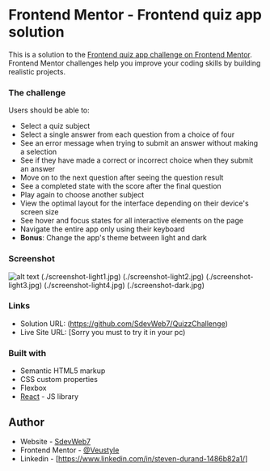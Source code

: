 # Frontend Mentor - Frontend quiz app solution

This is a solution to the [Frontend quiz app challenge on Frontend Mentor](https://www.frontendmentor.io/challenges/frontend-quiz-app-BE7xkzXQnU). Frontend Mentor challenges help you improve your coding skills by building realistic projects. 


### The challenge

Users should be able to:

- Select a quiz subject
- Select a single answer from each question from a choice of four
- See an error message when trying to submit an answer without making a selection
- See if they have made a correct or incorrect choice when they submit an answer
- Move on to the next question after seeing the question result
- See a completed state with the score after the final question
- Play again to choose another subject
- View the optimal layout for the interface depending on their device's screen size
- See hover and focus states for all interactive elements on the page
- Navigate the entire app only using their keyboard
- **Bonus**: Change the app's theme between light and dark


### Screenshot

![alt text](./screenshot-light.jpg)
(./screenshot-light1.jpg)
(./screenshot-light2.jpg)
(./screenshot-light3.jpg)
(./screenshot-light4.jpg)
(./screenshot-dark.jpg)


### Links

- Solution URL: (https://github.com/SdevWeb7/QuizzChallenge)
- Live Site URL: [Sorry you must to try it in your pc)


### Built with

- Semantic HTML5 markup
- CSS custom properties
- Flexbox
- [React](https://reactjs.org/) - JS library


## Author

- Website - [SdevWeb7](https://sdevweb.fr)
- Frontend Mentor - [@Veustyle](https://www.frontendmentor.io/profile/Veustyle)
- Linkedin - [https://www.linkedin.com/in/steven-durand-1486b82a1/]
